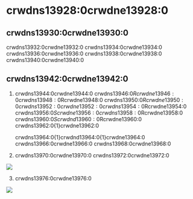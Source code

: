 # crwdns13928:0crwdne13928:0

## crwdns13930:0crwdne13930:0

crwdns13932:0crwdne13932:0 crwdns13934:0crwdne13934:0 crwdns13936:0crwdne13936:0 crwdns13938:0crwdne13938:0 crwdns13940:0crwdne13940:0

## crwdns13942:0crwdne13942:0

1. crwdns13944:0crwdne13944:0 crwdns13946:0$Rcrwdne13946:0 crwdns13948:0$Rcrwdne13948:0 crwdns13950:0$Rcrwdne13950:0 crwdns13952:0crwdne13952:0 crwdns13954:0$Rcrwdne13954:0 crwdns13956:0$Scrwdne13956:0 crwdns13958:0$Rcrwdne13958:0 crwdns13960:0$Scrwdnd13960:0$Rcrwdne13960:0 crwdns13962:0{1}crwdne13962:0

   crwdns13964:0{1}crwdnd13964:0{1}crwdne13964:0 crwdns13966:0crwdne13966:0 crwdns13968:0crwdne13968:0

2. crwdns13970:0crwdne13970:0 crwdns13972:0crwdne13972:0

![](crwdns13974:0crwdne13974:0)


3. crwdns13976:0crwdne13976:0

![](crwdns13978:0crwdne13978:0)



 
